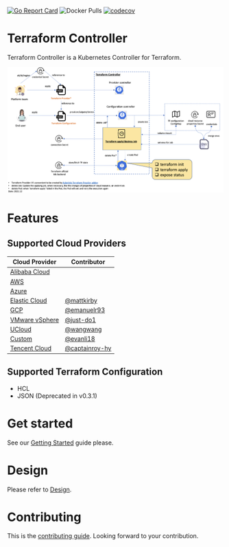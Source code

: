 [![Go Report Card](https://goreportcard.com/badge/github.com/oam-dev/terraform-controller)](https://goreportcard.com/report/github.com/oam-dev/terraform-controller)
![Docker Pulls](https://img.shields.io/docker/pulls/oamdev/terraform-controller)
[![codecov](https://codecov.io/gh/oam-dev/terraform-controller/branch/master/graph/badge.svg)](https://codecov.io/gh/oam-dev/terraform-controller)

# Terraform Controller

Terraform Controller is a Kubernetes Controller for Terraform.

![](docs/resources/architecture.png)

# Features

## Supported Cloud Providers

| Cloud Provider                                                                                                       | Contributor                                        |
|----------------------------------------------------------------------------------------------------------------------|----------------------------------------------------|
| [Alibaba Cloud](https://www.alibabacloud.com/)                                                                       |                                                    |
| [AWS](https://aws.amazon.com/)                                                                                       |                                                    |
| [Azure](https://portal.azure.com/)                                                                                   |                                                    |
| [Elastic Cloud](https://www.elastic.co/)                                                                             | [@mattkirby](https://github.com/mattkirby)         |
| [GCP](https://cloud.google.com/)                                                                                     | [@emanuelr93](https://github.com/emanuelr93)       |
| [VMware vSphere](https://www.vmware.com/hk/products/vsphere.html)                                                    | [@just-do1](https://github.com/just-do1)           |
| [UCloud](https://www.ucloud.cn/)                                                                                     | [@wangwang](https://github.com/wangwang)           |
| [Custom](https://github.com/oam-dev/terraform-controller/blob/master/examples/custom/configuration_hcl_example.yaml) | [@evanli18](https://github.com/evanli18)           |
| [Tencent Cloud](https://cloud.tencent.com/)                                                                          | [@captainroy-hy](https://github.com/captainroy-hy) |


## Supported Terraform Configuration

- HCL
- JSON (Deprecated in v0.3.1)

# Get started

See our [Getting Started](./getting-started.md) guide please.

# Design

Please refer to [Design](./DESIGN.md).

# Contributing

This is the [contributing guide](./CONTRIBUTING.md). Looking forward to your contribution.
